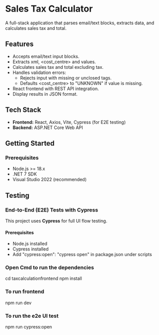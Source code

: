 # Sales Tax Calculator

A full-stack application that parses email/text blocks, extracts data, and calculates sales tax and total.

## Features

- Accepts email/text input blocks.
- Extracts xml, <cost_centre> and <total> values.
- Calculates sales tax and total excluding tax.
- Handles validation errors:
  - Rejects input with missing <total> or unclosed tags.
  - Defaults <cost_centre> to "UNKNOWN" if value is missing.
- React frontend with REST API integration.
- Display results in JSON format.

## Tech Stack

- **Frontend:** React, Axios, Vite, Cypress (for E2E testing)
- **Backend:** ASP.NET Core Web API

## Getting Started

### Prerequisites

- Node.js >= 18.x
- .NET 7 SDK
- Visual Studio 2022 (recommended)

## Testing

### End-to-End (E2E) Tests with Cypress

This project uses **Cypress** for full UI flow testing.

#### Prerequisites

- Node.js installed
- Cypress installed
- Add "cypress:open": "cypress open" in package.json under scripts

### Open Cmd to run the dependencies

cd taxcalculationfrontend
npm install

### To run frontend
npm run dev

### To run the e2e UI test
npm run cypress:open

